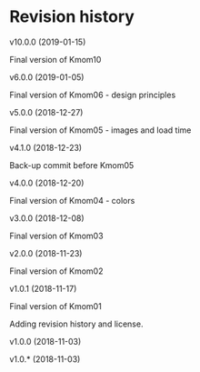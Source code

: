 Revision history
========================
v10.0.0 (2019-01-15)

Final version of Kmom10

v6.0.0 (2019-01-05)

Final version of Kmom06 - design principles

v5.0.0 (2018-12-27)

Final version of Kmom05 - images and load time

v4.1.0 (2018-12-23)

Back-up commit before Kmom05

v4.0.0 (2018-12-20)

Final version of Kmom04 - colors

v3.0.0 (2018-12-08)

Final version of Kmom03

v2.0.0 (2018-11-23)

Final version of Kmom02

v1.0.1 (2018-11-17)

Final version of Kmom01

Adding revision history and license.

v1.0.0 (2018-11-03)

v1.0.* (2018-11-03)
